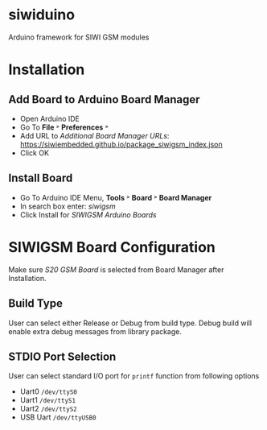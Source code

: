 # siwiduino
Arduino framework for SIWI GSM modules

# Installation

## Add Board to Arduino Board Manager
* Open Arduino IDE
* Go To **File** &#707; **Preferences** &#707;
* Add URL to _Additional Board Manager URLs_: https://siwiembedded.github.io/package_siwigsm_index.json
* Click OK

## Install Board
* Go To Arduino IDE Menu, **Tools** &#707; **Board** &#707; **Board Manager**
* In search box enter: _siwigsm_
* Click Install for _SIWIGSM Arduino Boards_

# SIWIGSM Board Configuration
Make sure _S20 GSM Board_ is selected from Board Manager after Installation.

## Build Type
User can select either Release or Debug from build type.
Debug build will enable extra debug messages from library package.

## STDIO Port Selection
User can select standard I/O port for `printf` function from following options
* Uart0 `/dev/ttyS0`
* Uart1 `/dev/ttyS1`
* Uart2 `/dev/ttyS2`
* USB Uart `/dev/ttyUSB0`
